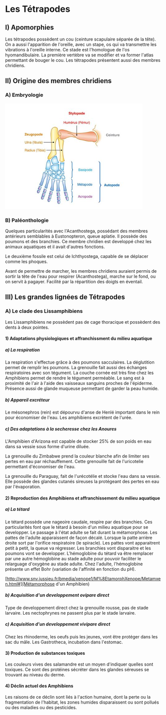 # Les Tétrapodes

## I) Apomorphies

Les tétrapodes possèdent un cou (ceinture scapulaire séparée de la tête). On a aussi l'apparition de l'oreille, avec un stape, os qui va transmettre les vibrations à l'oreille interne. Ce stade est l'homologue de l'os hyomandibulaire. La première vertèbre va se modifier et va former l'atlas permettant de bouger le cou. Les tétrapodes présentent aussi des membres chridiens. 

## II) Origine des membres chridiens

### A) Embryologie

![Os des membres chridiens](Images/membre.JPG)

### B) Paléonthologie

Quelques particularités avec l'Acanthostega, possédant des membres antérieurs semblables à Eustonopteron, queue aplatie. Il possède des poumons et des branchies. Ce membre chridien est developpé chez les animaux aquatiques et il  avait d'autres fonctions.

Le deuxième fossile est celui de Ichthyostega, capable de se déplacer comme les phoques. 

Avant de permettre de marcher, les membres chridiens auraient permis de sortir la tête de l'eau pour respirer (Acanthostega),  marche sur le fond, ou on servit à pagayer. Facilité par la répartition des doigts en éventail.

## 	III) Les grandes lignées de Tétrapodes

### A) Le clade des Lissamphibiens

Les Lissamphibiens ne possèdent pas de cage thoracique et possèdent des dents à deux pointes.

#### 1) Adaptations physiologiques et affranchissment du milieu aquatique

##### a) La respiration

La respiration s'effectue grâce à des poumons sacculaires. La déglutition permet de remplir les poumons. La grenouille fait aussi des échanges respiratoires avec son tégument. La couche cornée est très fine chez les Amphibiens permet de rendre le tégument perméable. Le sang est à proximité de l'air à l'aide des vaisseaux sanguins proches de l'épiderme. Présence aussi de glande muqueuse permettant de garder la peau humide.

##### b) Appareil excréteur

Le mésonephros (rein) est dépourvu d'anse de Henlé important dans le rein pour économiser de l'eau. Les amphibiens excrètent de l'urée.

##### c) Des adaptations à la secheresse chez les Anoures

L'Amphibien d'Arizona est capable de stocker 25% de son poids en eau dans sa vessie sous forme d'urine diluée.

La grenouille du Zimbabwe prend la couleur blanche afin de limiter ses pertes en eau par réchauffement. Cette grenouille fait de l'uricotelie permettant d'économiser de l'eau.

La grenouille du Paraguay, fait de l'urécotélie et stocke l'eau dans sa vessie. Elle possède des glandes cutanés sireuses la protégeant des pertes en eau par l'évaporation.

#### 2) Reproduction des Amphibiens et affranchissement du  milieu aquatique

##### a) La tétard

Le tétard possède une nageoire caudale, respire par des branchies. Ces particularités font que le tétard à besoin d'un milieu aquatique pour se developper. Le passage à l'état adulte se fait durant la métamorphose. Les pattes de l'adulte apparaissent de façon décalé. Lorsque la patte arrière droite sort par l'orifice respiratoire (le spiracle). Les pattes vont apparaitrent petit à petit, la queue va régresser. Les branchies vont disparaitre et les poumons vont se developper. L'hémoglobine du tétard va être remplacer par une autre hémoglobine au stade adulte pour pouvoir faciliter le relarguage d'oxygène au stade adulte. Chez l'adulte, l'hémoglobine présente un effet Bohr (variation de l'affinité en fonction du pH). 

[http://www.snv.jussieu.fr/bmedia/xenope1/M%8EtamorphXenope/Metamxen.html#](Métamorphose d'un Amphibien)

##### b) Acquisition d'un developpement ovipare direct

Type de developpement direct chez la grenouille rousse, pas de stade larvaire. Les nectophrynes ne passent plus par le stade larvaire. 

##### c) Acquisition d'un developpement vivipare direct

Chez les rhinoderme, les oeufs puis les jeunes, vont être protéger dans les sac du mâle. Les Gastrotheca, incubation dans l'estomac. 

#### 3) Production de substances toxiques

Les couleurs vives des salamandre est un moyen d'indiquer quelles sont toxiques. Ce sont des protéines sécréter dans les glandes séreuses se trouvant au niveau du derme. 

#### 4) Déclin actuel des Amphibiens

Les raisons de ce déclin sont liés à l'action humaine, dont la perte ou la fragmentation de l'habitat, les zones humides disparaissent ou sont pollués ou des maladies ou des pesticides.  

